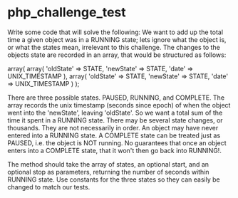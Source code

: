 # php_challenge_test

Write some code that will solve the following:
We want to add up the total time a given object was in a RUNNING state; lets ignore what the
object is, or what the states mean, irrelevant to this challenge. The changes to the objects
state are recorded in an array, that would be structured as follows:

  array(
      array(
      'oldState' => STATE,
      'newState' => STATE,
      'date' => UNIX_TIMESTAMP
      ),
      array(
      'oldState' => STATE,
      'newState' => STATE,
      'date' => UNIX_TIMESTAMP
      )
  );
  
There are three possible states. PAUSED, RUNNING, and COMPLETE. The array records the
unix timestamp (seconds since epoch) of when the object went into the 'newState', leaving
'oldState'. So we want a total sum of the time it spent in a RUNNING state. There may be
several state changes, or thousands. They are not necessarily in order. An object may have
never entered into a RUNNING state. A COMPLETE state can be treated just as PAUSED, i.e.
the object is NOT running. No guarantees that once an object enters into a COMPLETE state,
that it won't then go back into RUNNING!.

The method should take the array of states, an optional start, and an optional stop as
parameters, returning the number of seconds within RUNNING state. Use constants for the
three states so they can easily be changed to match our tests.
